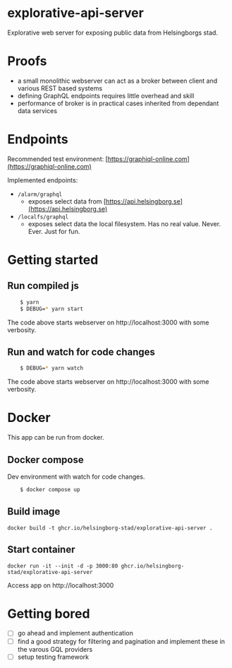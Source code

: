 # explorative-api-server
Explorative web server for exposing public data from Helsingborgs stad.

# Proofs

- a small monolithic webserver can act as a broker between client and various REST based systems
- defining GraphQL endpoints requires little overhead and skill
- performance of broker is in practical cases inherited from dependant data services


# Endpoints

Recommended test environment: [https://graphiql-online.com](https://graphiql-online.com)

Implemented endpoints:
- `/alarm/graphql`
  - exposes select data from [https://api.helsingborg.se](https://api.helsingborg.se)
- `/localfs/graphql`
  - exposes select data the local filesystem. Has no real value. Never. Ever. Just for fun.

# Getting started

## Run compiled js
```sh
    $ yarn
    $ DEBUG=* yarn start
```
The code above starts webserver on http://localhost:3000 with some verbosity.
## Run and watch for code changes
```sh
    $ DEBUG=* yarn watch
```

The code above starts webserver on http://localhost:3000 with some verbosity.

# Docker 
This app can be run from docker.

## Docker compose
Dev environment with watch for code changes.
```sh
    $ docker compose up
```

## Build image
```
docker build -t ghcr.io/helsingborg-stad/explorative-api-server .
```

## Start container
```
docker run -it --init -d -p 3000:80 ghcr.io/helsingborg-stad/explorative-api-server
```
Access app on http://localhost:3000 


# Getting bored
- [ ] go ahead and implement authentication
- [ ] find a good strategy for filtering and pagination and implement these in the varous GQL providers
- [ ] setup testing framework